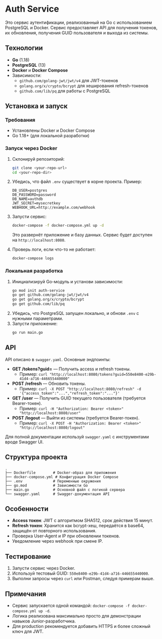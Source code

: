 # Auth Service

Это сервис аутентификации, реализованный на Go с использованием PostgreSQL и Docker. Сервис предоставляет API для получения токенов, их обновления, получения GUID пользователя и выхода из системы.

## Технологии
- **Go** (1.18)
- **PostgreSQL** (13)
- **Docker** и **Docker Compose**
- Зависимости:
  - `github.com/golang-jwt/jwt/v4` для JWT-токенов
  - `golang.org/x/crypto/bcrypt` для хеширования refresh-токенов
  - `github.com/lib/pq` для работы с PostgreSQL

## Установка и запуск

### Требования
- Установлены Docker и Docker Compose
- Go 1.18+ (для локальной разработки)

### Запуск через Docker
1. Склонируй репозиторий:
   ```bash
   git clone <your-repo-url>
   cd <your-repo-dir>
   ```
2. Убедись, что файл `.env` существует в корне проекта. Пример:
   ```
   DB_USER=postgres
   DB_PASSWORD=password
   DB_NAME=authdb
   JWT_SECRET=mysecretkey
   WEBHOOK_URL=http://example.com/webhook
   ```
3. Запусти сервис:
   ```bash
   docker-compose -f docker-compose.yml up -d
   ```
   Это развернёт приложение и базу данных. Сервис будет доступен на `http://localhost:8080`.

4. Проверь логи, если что-то не работает:
   ```bash
   docker-compose logs
   ```

### Локальная разработка
1. Инициализируй Go-модуль и установи зависимости:
   ```bash
   go mod init auth-service
   go get github.com/golang-jwt/jwt/v4
   go get golang.org/x/crypto/bcrypt
   go get github.com/lib/pq
   ```
2. Убедись, что PostgreSQL запущен локально, и обнови `.env` с нужными параметрами.
3. Запусти приложение:
   ```bash
   go run main.go
   ```

## API
API описано в `swagger.yaml`. Основные эндпоинты:
- **GET /tokens?guid=<guid>** — Получить access и refresh токены.
  - Пример: `curl "http://localhost:8080/tokens?guid=550e8400-e29b-41d4-a716-446655440000"`
- **POST /refresh** — Обновить токены.
  - Пример: `curl -X POST "http://localhost:8080/refresh" -d '{"access_token":"...","refresh_token":"..."}'`
- **GET /user** — Получить GUID текущего пользователя (требуется Bearer-токен).
  - Пример: `curl -H "Authorization: Bearer <token>" "http://localhost:8080/user"`
- **POST /logout** — Выйти из системы (требуется Bearer-токен).
  - Пример: `curl -X POST -H "Authorization: Bearer <token>" "http://localhost:8080/logout"`

Для полной документации используй `swagger.yaml` с инструментами вроде Swagger UI.

## Структура проекта
```
.
├── Dockerfile        # Docker-образ для приложения
├── docker-compose.yml # Конфигурация Docker Compose
├── .env              # Переменные окружения
├── go.mod            # Зависимости Go
├── main.go           # Основной файл с логикой сервера
└── swagger.yaml      # Swagger-документация API
```

## Особенности
- **Access токен**: JWT с алгоритмом SHA512, срок действия 15 минут.
- **Refresh токен**: Хранится как bcrypt-хеш, передаётся в base64, защищён от повторного использования.
- Проверка User-Agent и IP при обновлении токенов.
- Уведомление через webhook при смене IP.

## Тестирование
1. Запусти сервис через Docker.
2. Используй тестовый GUID: `550e8400-e29b-41d4-a716-446655440000`.
3. Выполни запросы через `curl` или Postman, следуя примерам выше.

## Примечания
- Сервис запускается одной командой: `docker-compose -f docker-compose.yml up -d`.
- Логика реализована максимально просто для демонстрации навыков Junior-разработчика.
- Для production рекомендуется добавить HTTPS и более сложный ключ для JWT.